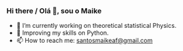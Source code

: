 ### Hi there / Olá 👋, sou o Maike

- 🔭 I’m currently working on theoretical statistical Physics.
- 🌱 Improving my skills on Python.
- 📫 How to reach me: santosmaikeaf@gmail.com 
